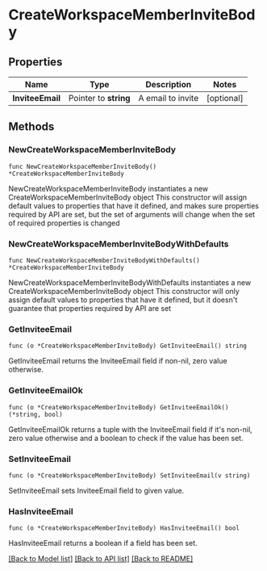 # CreateWorkspaceMemberInviteBody

## Properties

Name | Type | Description | Notes
------------ | ------------- | ------------- | -------------
**InviteeEmail** | Pointer to **string** | A email to invite | [optional] 

## Methods

### NewCreateWorkspaceMemberInviteBody

`func NewCreateWorkspaceMemberInviteBody() *CreateWorkspaceMemberInviteBody`

NewCreateWorkspaceMemberInviteBody instantiates a new CreateWorkspaceMemberInviteBody object
This constructor will assign default values to properties that have it defined,
and makes sure properties required by API are set, but the set of arguments
will change when the set of required properties is changed

### NewCreateWorkspaceMemberInviteBodyWithDefaults

`func NewCreateWorkspaceMemberInviteBodyWithDefaults() *CreateWorkspaceMemberInviteBody`

NewCreateWorkspaceMemberInviteBodyWithDefaults instantiates a new CreateWorkspaceMemberInviteBody object
This constructor will only assign default values to properties that have it defined,
but it doesn't guarantee that properties required by API are set

### GetInviteeEmail

`func (o *CreateWorkspaceMemberInviteBody) GetInviteeEmail() string`

GetInviteeEmail returns the InviteeEmail field if non-nil, zero value otherwise.

### GetInviteeEmailOk

`func (o *CreateWorkspaceMemberInviteBody) GetInviteeEmailOk() (*string, bool)`

GetInviteeEmailOk returns a tuple with the InviteeEmail field if it's non-nil, zero value otherwise
and a boolean to check if the value has been set.

### SetInviteeEmail

`func (o *CreateWorkspaceMemberInviteBody) SetInviteeEmail(v string)`

SetInviteeEmail sets InviteeEmail field to given value.

### HasInviteeEmail

`func (o *CreateWorkspaceMemberInviteBody) HasInviteeEmail() bool`

HasInviteeEmail returns a boolean if a field has been set.


[[Back to Model list]](../README.md#documentation-for-models) [[Back to API list]](../README.md#documentation-for-api-endpoints) [[Back to README]](../README.md)


